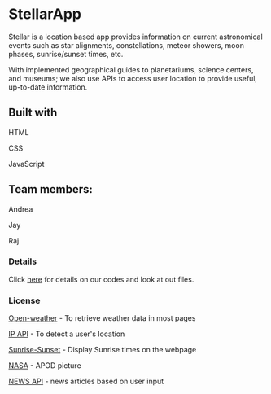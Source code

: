 # StellarApp

Stellar is a location based app provides information on current astronomical events such as star alignments, constellations, meteor showers, moon phases, sunrise/sunset times, etc.

With implemented geographical guides to planetariums, science centers, and museums; we also use APIs to access user location to provide useful, up-to-date information.

## Built with

HTML

CSS

JavaScript

## Team members:

Andrea

Jay

Raj

### Details

Click [here](https://github.com/Livingnight/StellarApp) for details on our codes and look at out files.

### License

[Open-weather](https://openweathermap.org/terms) - To retrieve weather data in most pages

[IP API](ipapi.co/json/) - To detect a user's location

[Sunrise-Sunset](https://sunrise-sunset.org/terms) - Display Sunrise times on the webpage

[NASA](https://www.nasa.gov/about/highlights/HP_Privacy.html) - APOD picture

[NEWS API](https://newsapi.org/terms) - news articles based on user input
